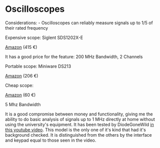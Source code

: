 Oscilloscopes
=============

Considerations: - Oscilloscopes can reliably measure signals up to 1/5
of their rated frequency

Expensive scope: Siglent SDS1202X-E

[Amazon](https://www.amazon.it/Siglent-SDS1202X-oscilloscopio-200MHz-canali/dp/B06XZML6RD/ref=sr_1_1?__mk_it_IT=%C3%85M%C3%85%C5%BD%C3%95%C3%91&keywords=Siglent+SDS1202X-E&qid=1585551558&sr=8-1)
(415 €)

It has a good price for the feature: 200 MHz Bandwidth, 2 Channels

Portable scope: Miniware DS213

[Amazon](https://www.amazon.it/Akozon-oscilloscopio-palmare-portatile-Analizzatore/dp/B07N4QQ57G/ref=sr_1_1?__mk_it_IT=%C3%85M%C3%85%C5%BD%C3%95%C3%91&keywords=akozon+ds213&qid=1585551799&sr=8-1)
(206 €)

Cheap scope:

[Amazon](https://www.amazon.it/Kuman-Oscilloscopio-Oscilloscopio-Portatile-Campionamento-Archiviazione/dp/B07RK1DVCC/ref=sr_1_3?__mk_it_IT=%C3%85M%C3%85%C5%BD%C3%95%C3%91&keywords=kuman+kit+oscilloscopio&qid=1585551320&sr=8-3)
(60 €)

5 Mhz Bandwidth

It is a good compromise between money and functionality, giving me the
ability to do basic analysis of signals up to 1 MHz directly at home
without using the university\'s equipment. It has been tested by
DiodeGoneWild [in this youtube
video](https://www.youtube.com/watch?v=gCI0S3Bcofc&t=5s). This model is
the only one of it\'s kind that had it\'s background checked. It is
distinguished from the others by the interface and keypad equal to those
seen in the video.
